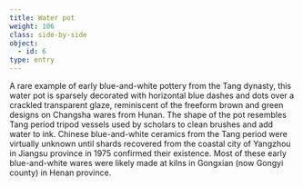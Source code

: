 ```yaml
---
title: Water pot
weight: 106
class: side-by-side
object:
  - id: 6
type: entry
---
```


A rare example of early blue-and-white pottery from the Tang dynasty, this water pot is sparsely decorated with horizontal blue dashes and dots over a crackled transparent glaze, reminiscent of the freeform brown and green designs on Changsha wares from Hunan. The shape of the pot resembles Tang period tripod vessels used by scholars to clean brushes and add water to ink. Chinese blue-and-white ceramics from the Tang period were virtually unknown until shards recovered from the coastal city of Yangzhou in Jiangsu province in 1975 confirmed their existence. Most of these early blue-and-white wares were likely made at kilns in Gongxian (now Gongyi county) in Henan province.
